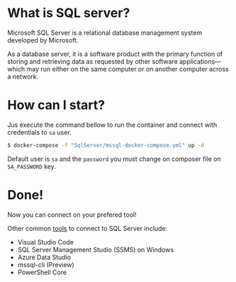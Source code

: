 # What is SQL server?
Microsoft SQL Server is a relational database management system developed by Microsoft. 

As a database server, it is a software product with the primary function of storing and retrieving data as requested 
by other software applications—which may run either on the same computer or on another computer across a network.

# How can I start?

Jus execute the command bellow to run the container and connect with credentials to `sa` user.

```bash
$ docker-compose -f "SqlServer/mssql-docker-compose.yml" up -d
```

Default user is `sa` and the `password` you must change on composer file on `SA_PASSWORD` key.

# Done!
Now you can connect on your prefered tool!

Other common [tools](https://docs.microsoft.com/en-us/sql/linux/quickstart-install-connect-docker?view=sql-server-ver15&pivots=cs1-bash#connectexternal) to connect to SQL Server include:

- Visual Studio Code
- SQL Server Management Studio (SSMS) on Windows
- Azure Data Studio
- mssql-cli (Preview)
- PowerShell Core
